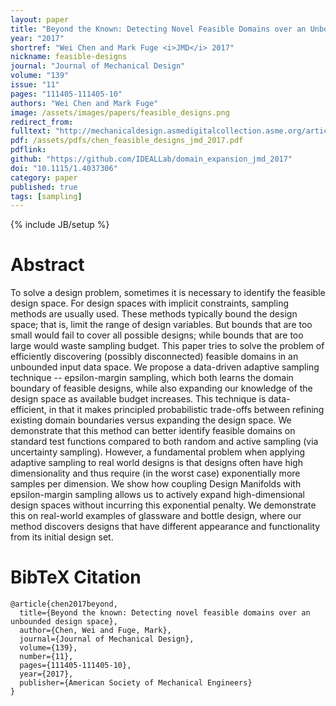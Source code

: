 ```yaml
---
layout: paper
title: "Beyond the Known: Detecting Novel Feasible Domains over an Unbounded Design Space"
year: "2017"
shortref: "Wei Chen and Mark Fuge <i>JMD</i> 2017"
nickname: feasible-designs
journal: "Journal of Mechanical Design"
volume: "139"
issue: "11"
pages: "111405-111405-10"
authors: "Wei Chen and Mark Fuge"
image: /assets/images/papers/feasible_designs.png
redirect_from: 
fulltext: "http://mechanicaldesign.asmedigitalcollection.asme.org/article.aspx?articleid=2645709"
pdf: /assets/pdfs/chen_feasible_designs_jmd_2017.pdf
pdflink: 
github: "https://github.com/IDEALLab/domain_expansion_jmd_2017"
doi: "10.1115/1.4037306"
category: paper
published: true
tags: [sampling]
---
```

{% include JB/setup %}

# Abstract 

To solve a design problem, sometimes it is necessary to identify the feasible design space. For design spaces with implicit constraints, sampling methods are usually used. These methods typically bound the design space; that is, limit the range of design variables. But bounds that are too small would fail to cover all possible designs; while bounds that are too large would waste sampling budget. This paper tries to solve the problem of efficiently discovering (possibly disconnected) feasible domains in an unbounded input data space. We propose a data-driven adaptive sampling technique -- epsilon-margin sampling, which both learns the domain boundary of feasible designs, while also expanding our knowledge of the design space as available budget increases. This technique is data-efficient, in that it makes principled probabilistic trade-offs between refining existing domain boundaries versus expanding the design space. We demonstrate that this method can better identify feasible domains on standard test functions compared to both random and active sampling (via uncertainty sampling). However, a fundamental problem when applying adaptive sampling to real world designs is that designs often have high dimensionality and thus require (in the worst case) exponentially more samples per dimension. We show how coupling Design Manifolds with epsilon-margin sampling allows us to actively expand high-dimensional design spaces without incurring this exponential penalty. We demonstrate this on real-world examples of glassware and bottle design, where our method discovers designs that have different appearance and functionality from its initial design set.


# BibTeX Citation

```
@article{chen2017beyond,
  title={Beyond the known: Detecting novel feasible domains over an unbounded design space},
  author={Chen, Wei and Fuge, Mark},
  journal={Journal of Mechanical Design},
  volume={139},
  number={11},
  pages={111405-111405-10},
  year={2017},
  publisher={American Society of Mechanical Engineers}
}
```
